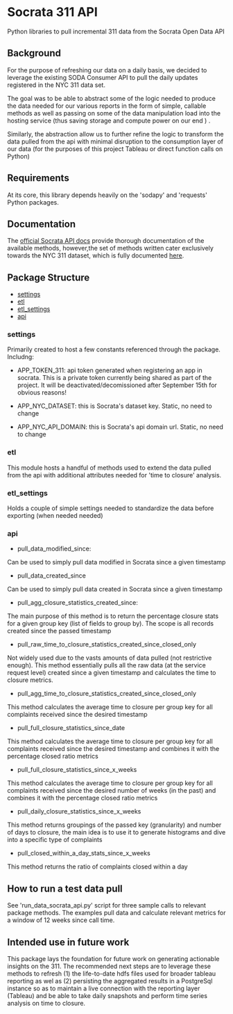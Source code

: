 
# Socrata 311 API

Python libraries to pull incremental 311 data from the Socrata Open Data API


## Background 

For the purpose of refreshing our data on a daily basis, we decided to leverage the existing SODA Consumer API to pull the daily updates registered in the NYC 311 data set. 

The goal was to be able to abstract some of the logic needed to produce the data needed for our various reports in the form of simple, callable methods as well as passing on some of the data manipulation load into the hosting service (thus saving storage and compute power on our end ) .

Similarly, the abstraction allow us to further refine the logic to transform the data pulled from the api with minimal disruption to the consumption layer of our data (for the purposes of this project Tableau or direct function calls on Python)

## Requirements

At its core, this library depends heavily on the 'sodapy' and 'requests' Python packages. 

## Documentation

The [official Socrata API docs](http://dev.socrata.com/) provide thorough documentation of the available methods, however,the set of methods written cater exclusively towards the NYC 311 dataset, which is fully documented [here](https://dev.socrata.com/foundry/data.cityofnewyork.us/fhrw-4uyv).

## Package Structure

- [settings](#settings)
- [etl](#etl)
- [etl_settings](#etl_settings)
- [api](#api)


### settings

Primarily created to host a few constants referenced through the package. Includng:

- APP_TOKEN_311: api token generated when registering an app in socrata. This is a private token currently being shared as part of the project. It will be deactivated/decomissioned after September 15th for obvious reasons!

- APP_NYC_DATASET: this is Socrata's dataset key. Static, no need to change

- APP_NYC_API_DOMAIN: this is Socrata's api domain url. Static, no need to change

### etl

This module hosts a handful of methods used to extend the data pulled from the api with additional attributes needed for 'time to closure' analysis.

### etl_settings

Holds a couple of simple settings needed to standardize the data before exporting (when needed needed)

### api

- pull_data_modified_since:

Can be used to simply pull data modified in Socrata since a given timestamp

- pull_data_created_since

Can be used to simply pull data created in Socrata since a given timestamp

- pull_agg_closure_statistics_created_since:

The main purpose of this method is to return the percentage closure stats for a given group key (list of fields to group by). The scope is all records created since the passed timestamp

- pull_raw_time_to_closure_statistics_created_since_closed_only

Not widely used due to the vasts amounts of data pulled (not restrictive enough).  This method essentially pulls all the raw data (at the service request level) created since a given timestamp and calculates the time to closure metrics.


- pull_agg_time_to_closure_statistics_created_since_closed_only

This method calculates the average time to closure per group key for all complaints received since the desired timestamp

- pull_full_closure_statistics_since_date

This method calculates the average time to closure per group key for all complaints received since the desired timestamp and combines it with the percentage closed ratio metrics

- pull_full_closure_statistics_since_x_weeks

This method calculates the average time to closure per group key for all complaints received since the desired number of weeks (in the past) and combines it with the percentage closed ratio metrics


- pull_daily_closure_statistics_since_x_weeks

This method returns groupings of the passed key (granularity) and number of days to closure, the main idea is to use it to generate histograms and dive into a specific type of complaints

- pull_closed_within_a_day_stats_since_x_weeks

This method returns the ratio of complaints closed within a day


## How to run a test data pull

See 'run_data_socrata_api.py' script for three sample calls to relevant package methods. The examples pull data and calculate relevant metrics for a window of 12 weeks since call time.

## Intended use in future work

This package lays the foundation for future work on generating actionable insights on the 311. The recommended next steps are to leverage these methods to refresh (1) the life-to-date hdfs files used for broader tableau reporting as wel as (2) persisting the aggregated results in a PostgreSql instance so as to maintain a live connection with the reporting layer (Tableau) and be able to take daily snapshots and perform time series analysis on time to closure.
